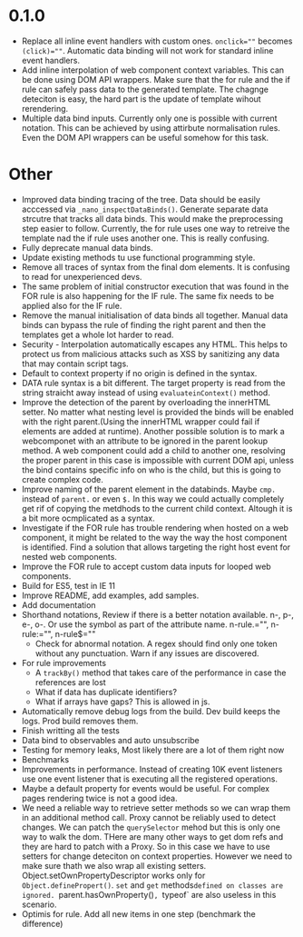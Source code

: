 # 0.1.0
* Replace all inline event handlers with custom ones. `onclick=""` becomes `(click)=""`. Automatic data binding will not work for standard inline event handlers.
* Add inline interpolation of web component context variables. This can be done using DOM API wrappers. Make sure that the for rule and the if rule can safely pass data to the generated template. The chagnge deteciton is easy, the hard part is the update of template wihout rerendering.
* Multiple data bind inputs. Currently only one is possible with current notation. This can be achieved by using attirbute normalisation rules. Even the DOM API wrappers can be useful somehow for this task.

# Other
* Improved data binding tracing of the tree. Data should be easily acccessed via `_nano_inspectDataBinds()`. Generate separate data strcutre that tracks all data binds. This would make the preprocessing step easier to follow. Currently, the for rule uses one way to retreive the template nad the if rule uses another one. This is really confusing. 
* Fully deprecate manual data binds.
* Update existing methods tu use functional programming style.
* Remove all traces of syntax from the final dom elements. It is confusing to read for unexperienced devs.
* The same problem of initial constructor execution that was found in the FOR rule is also happening for the IF rule. The same fix needs to be applied also for the IF rule. 
* Remove the manual initialisation of data binds all together. Manual data binds can bypass the rule of finding the right parent and then the templates get a whole lot harder to read.
* Security - Interpolation automatically escapes any HTML. This helps to protect us from malicious attacks such as XSS by sanitizing any data that may contain script tags. 
* Default to context property if no origin is defined in the syntax.
* DATA rule syntax is a bit different. The target property is read from the string straicht away instead of using `evaluateinContext()` method.
* Improve the detection of the parent by overloading the innerHTML setter. No matter what nesting level is provided the binds will be enabled with the right parent.(Using the innerHTML wrapper could fail if elements are added at runtime). Another possible solution is to mark a webcomponet with an attribute to be ignored in the parent lookup method. A web component could add a child to another one, resolving the proper parent in this case is impossible with current DOM api, unless the bind contains specific info on who is the child, but this is going to create complex code. 
* Improve naming of the parent element in the databinds. Maybe `cmp.` instead of `parent.` or even `$.` In this way we could actually completely get rif of copying the metdhods to the current child context. Altough it is a bit more ocmplicated as a syntax.
* Investigate if the FOR rule has trouble rendering when hosted on a web component, it might be related to the way the way the host component is identified. Find a solution that allows targeting the right host event for nested web components.
* Improve the FOR rule to accept custom data inputs for looped web components.
* Build for ES5, test in IE 11
* Improve README, add examples, add samples.
* Add documentation
* Shorthand notations, Review if there is a better notation available. n-, p-, e-, o-. Or use the symbol as part of the attribute name. n-rule.="", n-rule:="", n-rule$=""
	* Check for abnormal notation. A regex should find only one token without any punctuation. Warn if any issues are discovered.
* For rule improvements
	* A `trackBy()` method that takes care of the performance in case the references are lost
	* What if data has duplicate identifiers?
	* What if arrays have gaps? This is allowed in js.
* Automatically remove debug logs from the build. Dev build keeps the logs. Prod build removes them.
* Finish writting all the tests
* Data bind to observables and auto unsubscribe
* Testing for memory leaks, Most likely there are a lot of them right now
* Benchmarks
* Improvements in performance. Instead of creating 10K event listeners use one event listener that is executing all the registered operations.
* Maybe a default property for events would be useful. For complex pages rendering twice is not a good idea.
* We need a reliable way to retrieve setter methods so we can wrap them in an additional method call. Proxy cannot be reliably used to detect changes. We can patch the `querySelector` mehod but this is only one way to walk the dom. THere are many other ways to get dom refs and they are hard to patch with a Proxy. So in this case we have to use setters for change deteciton on context properties. However we need to make sure thath we also wrap all existing setters. Object.setOwnPropertyDescriptor works only for `Object.definePropert()`. `set` and `get` methods`defined on classes are ignored. `parent.hasOwnProperty()`, `typeof` are also useless in this scenario.
* Optimis for rule. Add all new items in one step (benchmark the difference)